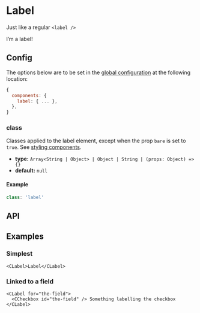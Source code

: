 # Label

Just like a regular `<label />`

<Showcase>
    <CLabel>
        I’m a label!
    </CLabel>
</Showcase>

## Config

The options below are to be set in the [global configuration](/guide/config.html) at the following location:

```js
{
  components: {
    label: { ... },
  },
}
```

### class

Classes applied to the label element, except when the prop `bare` is set to `true`. See [styling components](/guide/styling-components/).

- **type:** `Array<String | Object> | Object | String | (props: Object) => {}`
- **default:** `null`

#### Example

```js
class: 'label'
```

## API

<Docgen :components="['CLabel']" />

## Examples

### Simplest

```vue-html
<CLabel>Label</CLabel>
```

### Linked to a field

```vue-html
<CLabel for="the-field">
  <CCheckbox id="the-field" /> Something labelling the checkbox
</CLabel>
```
